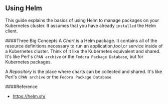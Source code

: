## Using Helm
This guide explains the basics of using Helm to manage packages on your Kubernetes cluster. It assumes that you have already `installed` the Helm client.

####Three Big Concepts
A *Chart* is a Helm package. It contains all of the resource definitions necessary to run an application,tool,or service inside of a Kubernetes cluster. Think of it like the Kubernetes equivalent and shared. It's like Perl's `CPAN archive` or the `Fedora Package Database`, but for Kubernetes packages.

A *Repository* is the place where charts can be collected and shared. It's like Perl's `CPAN archive` or the `Fedora Package Database`

####Reference
- https://helm.sh/